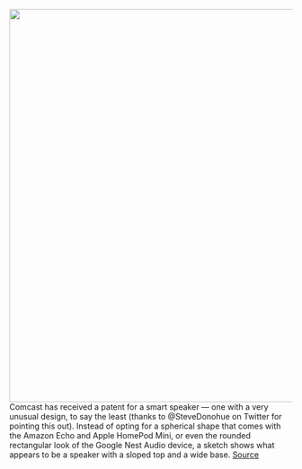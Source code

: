 <img src='https://cdn.vox-cdn.com/thumbor/E1IT9vOKqoK_jBBr9sIXcIcBIMI=/0x0:1020x680/1200x800/filters:focal(429x259:591x421)/cdn.vox-cdn.com/uploads/chorus_image/image/70920550/comcast.1419979278.0.jpg' width='700px' /><br/>
Comcast has received a patent for a smart speaker — one with a very unusual design, to say the least (thanks to @SteveDonohue on Twitter for pointing this out). Instead of opting for a spherical shape that comes with the Amazon Echo and Apple HomePod Mini, or even the rounded rectangular look of the Google Nest Audio device, a sketch shows what appears to be a speaker with a sloped top and a wide base.
<a href='https://www.theverge.com/2022/5/28/23145559/comcast-smart-speaker-patent-design-release'> Source <a/>